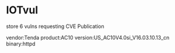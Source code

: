 # IOTvul
store 6 vulns requesting CVE Publication

vendor:Tenda
product:AC10
version:US_AC10V4.0si_V16.03.10.13_cn
binary:httpd
